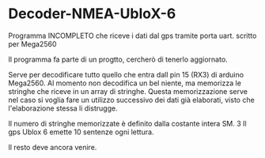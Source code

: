 # Decoder-NMEA-UbloX-6
Programma INCOMPLETO che riceve i dati dal gps tramite porta uart. scritto per Mega2560

Il programma fa parte di un progtto, cercherò di tenerlo aggiornato.

Serve per decodificare tutto quello che entra dall pin 15 (RX3) di arduino Mega2560.
Al momento non decodifica un bel niente, ma memorizza le stringhe che riceve in un array di stringhe.
Questa memorizzazione serve nel caso si voglia fare un utilizzo successivo dei dati già elaborati, 
visto che l'elaborazione stessa li distrugge.

Il numero di stringhe memorizzate è definito dalla costante intera SM. 3
Il gps Ublox 6 emette 10 sentenze ogni lettura. 

Il resto deve ancora venire.

